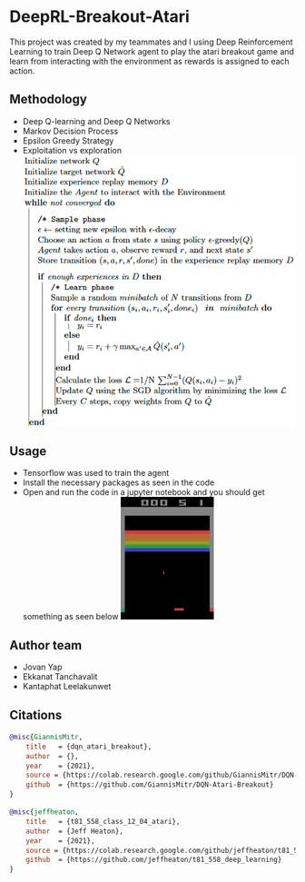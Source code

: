 # DeepRL-Breakout-Atari
 This project was created by my teammates and I using Deep Reinforcement Learning to train Deep Q Network agent to play the atari breakout game and learn from interacting with the environment as rewards is assigned to each action. 

 ## Methodology
 - Deep Q-learning and Deep Q Networks
 - Markov Decision Process
 - Epsilon Greedy Strategy 
 - Exploitation vs exploration
 ![Methodology](Methodology.png)
  
## Usage
- Tensorflow was used to train the agent
- Install the necessary packages as seen in the code
- Open and run the code in a jupyter notebook and you should get something as seen below
![Gameplay](Gameplay.png)

## Author team
- Jovan Yap
- Ekkanat Tanchavalit
- Kantaphat Leelakunwet

## Citations

```bibtex
@misc{GiannisMitr,
    title   = {dqn_atari_breakout},
    author  = {},
    year    = {2021}, 
    source = {https://colab.research.google.com/github/GiannisMitr/DQN-Atari-Breakout/blob/master/dqn_atari_breakout.ipynb},
    github  = {https://github.com/GiannisMitr/DQN-Atari-Breakout}
}
```

```bibtex
@misc{jeffheaton,
    title   = {t81_558_class_12_04_atari},
    author  = {Jeff Heaton},
    year    = {2021},
    source = {https://colab.research.google.com/github/jeffheaton/t81_558_deep_learning/blob/master/t81_558_class_12_04_atari.ipynb},
    github  = {https://github.com/jeffheaton/t81_558_deep_learning}
}
```